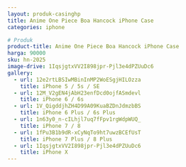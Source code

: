 ```yaml
---
layout: produk-casinghp
title: Anime One Piece Boa Hancock iPhone Case
categories: iphone

# Produk
product-title: Anime One Piece Boa Hancock iPhone Case
harga: 90000
sku: hn-2025
image-drive: 1IqsjgtxVV2I898jpr-Pjl3e4dPZUuDc6
gallery:
  - url: 12e2rtLBSIwMBinInMP2WoESgjHILOzza
    title: iPhone 5 / 5s / SE
  - url: 12M_V2gEN4jAbH23enfDcd0ojfASmdevl
    title: iPhone 6 / 6s
  - url: 1V_QigddjhZH4D99A09KuaBZDnJdmzbBS
    title: iPhone 6 Plus / 6s Plus
  - url: 1n63y0_n-cILhjl7uq7fFpv1rgWdpWUQ_
    title: iPhone 7 / 8
  - url: 1fPu3B1b9dR-xCyNqTo9ht7uwzBCEfUsT
    title: iPhone 7 Plus / 8 Plus
  - url: 1IqsjgtxVV2I898jpr-Pjl3e4dPZUuDc6
    title: iPhone X
---
```

